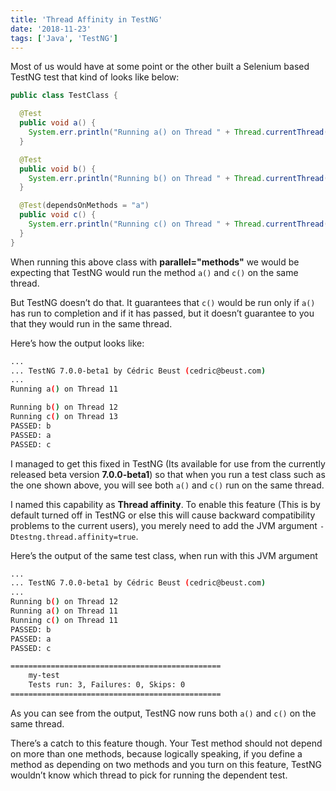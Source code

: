 ```yaml
---
title: 'Thread Affinity in TestNG'
date: '2018-11-23'
tags: ['Java', 'TestNG']
---
```


Most of us would have at some point or the other built a Selenium based TestNG test that kind of looks like below:

```java
public class TestClass {

  @Test
  public void a() {
    System.err.println("Running a() on Thread " + Thread.currentThread().getId());
  }

  @Test
  public void b() {
    System.err.println("Running b() on Thread " + Thread.currentThread().getId());
  }

  @Test(dependsOnMethods = "a")
  public void c() {
    System.err.println("Running c() on Thread " + Thread.currentThread().getId());
  }
}
```

When running this above class with **parallel="methods"** we would be expecting that TestNG would run the method `a()` and `c()` on the same thread.

But TestNG doesn’t do that. It guarantees that `c()` would be run only if `a()` has run to completion and if it has passed, but it doesn’t guarantee to you that they would run in the same thread.

Here’s how the output looks like:

```bash
...
... TestNG 7.0.0-beta1 by Cédric Beust (cedric@beust.com)
...
Running a() on Thread 11

Running b() on Thread 12
Running c() on Thread 13
PASSED: b
PASSED: a
PASSED: c
```

I managed to get this fixed in TestNG (Its available for use from the currently released beta version **7.0.0-beta1**) so that when you run a test class such as the one shown above, you will see both `a()` and `c()` run on the same thread.

I named this capability as **Thread affinity**. To enable this feature (This is by default turned off in TestNG or else this will cause backward compatibility problems to the current users), you merely need to add the JVM argument `-Dtestng.thread.affinity=true`.

Here’s the output of the same test class, when run with this JVM argument

```bash
...
... TestNG 7.0.0-beta1 by Cédric Beust (cedric@beust.com)
...
Running b() on Thread 12
Running a() on Thread 11
Running c() on Thread 11
PASSED: b
PASSED: a
PASSED: c

===============================================
    my-test
    Tests run: 3, Failures: 0, Skips: 0
===============================================
```

As you can see from the output, TestNG now runs both `a()` and `c()` on the same thread.

There’s a catch to this feature though. Your Test method should not depend on more than one methods, because logically speaking, if you define a method as depending on two methods and you turn on this feature, TestNG wouldn’t know which thread to pick for running the dependent test.
